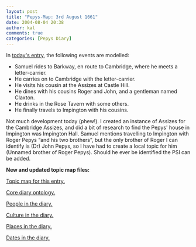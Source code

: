 ```yaml
---
layout: post
title: "Pepys-Map: 3rd August 1661"
date: 2004-08-04 20:38
author: kal
comments: true
categories: [Pepys Diary]
---
```

<p>In <a href="http://www.pepysdiary.com/archive/1661/08/03/index.php">today's entry</a>, the following events are modelled:</p>
<ul>
<li>Samuel rides to Barkway, en route to Cambridge, where he meets a letter-carrier.</li>
<li>He carries on to Cambridge with the letter-carrier.</li>
<li>He visits his cousin at the Assizes at Castle Hill.</li>
<li>He dines with his cousins Roger and John, and a gentleman named Claxton.</li>
<li>He drinks in the Rose Tavern with some others.</li>
<li>He finally travels to Impington with his cousins.</li>
</ul>

<!--more-->
<p>Not much development today (phew!). I created an instance of Assizes for the Cambridge Assizes, and did a bit of research to find the Pepys' house in Impington was Impington Hall. Samuel mentions travelling to Impington with Roger Pepys &#x201c;and his two brothers&#x201d;, but the only brother of Roger I can identify is (Dr) John Pepys, so I have had to create a local topic for him (Unnamed brother of Roger Pepys).  Should he ever be identified the PSI can be added.</p>
<p><b>New and updated topic map files:</b></p>
<p><a href="http://www.techquila.com/blog/archives/16610803.ltm">Topic map for this entry.</a></p>
<p><a href="http://www.techquila.com/blog/archives/pepys-diary-ontology.ltm">Core diary ontology.</a></p>
<p><a href="http://www.techquila.com/blog/archives/pepys-diary-people.ltm">People in the diary.</a></p>
<p><a href="http://www.techquila.com/blog/archives/pepys-diary-culture.ltm">Culture in the diary.</a></p>
<p><a href="http://www.techquila.com/blog/archives/pepys-diary-places.ltm">Places in the diary.</a></p>
<p><a href="http://www.techquila.com/blog/archives/pepys-diary-dates.ltm">Dates in the diary.</a></p>

